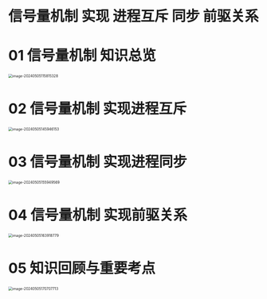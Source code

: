 # 信号量机制 实现 进程互斥 同步 前驱关系



# 01 信号量机制 知识总览

<img src="https://cvp.oss-cn-shanghai.aliyuncs.com/picgo/202405051158473.png" alt="image-20240505115815328" style="zoom:50%;" />



# 02 信号量机制 实现进程互斥

<img src="https://cvp.oss-cn-shanghai.aliyuncs.com/picgo/202405051459359.png" alt="image-20240505145946153" style="zoom:50%;" />



# 03 信号量机制 实现进程同步

<img src="https://cvp.oss-cn-shanghai.aliyuncs.com/picgo/202405051559855.png" alt="image-20240505155949569" style="zoom:50%;" />



# 04 信号量机制 实现前驱关系

<img src="https://cvp.oss-cn-shanghai.aliyuncs.com/picgo/202405051639985.png" alt="image-20240505163918779" style="zoom:50%;" />



# 05 知识回顾与重要考点

<img src="https://cvp.oss-cn-shanghai.aliyuncs.com/picgo/202405051707862.png" alt="image-20240505170707713" style="zoom:50%;" />
